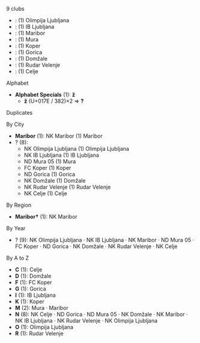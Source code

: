 9 clubs

-  : (1) Olimpija Ljubljana
-  : (1) IB Ljubljana
-  : (1) Maribor
-  : (1) Mura
-  : (1) Koper
-  : (1) Gorica
-  : (1) Domžale
-  : (1) Rudar Velenje
-  : (1) Celje




Alphabet

- **Alphabet Specials** (1):  **ž** 
  - **ž** (U+017E / 382)×2 ⇒ **?**




Duplicates





By City

- **Maribor** (1): NK Maribor  (1) Maribor
- ? (8): 
  - NK Olimpija Ljubljana  (1) Olimpija Ljubljana
  - NK IB Ljubljana  (1) IB Ljubljana
  - ND Mura 05  (1) Mura
  - FC Koper  (1) Koper
  - ND Gorica  (1) Gorica
  - NK Domžale  (1) Domžale
  - NK Rudar Velenje  (1) Rudar Velenje
  - NK Celje  (1) Celje




By Region

- **Maribor†** (1):   NK Maribor




By Year

- ? (9):   NK Olimpija Ljubljana · NK IB Ljubljana · NK Maribor · ND Mura 05 · FC Koper · ND Gorica · NK Domžale · NK Rudar Velenje · NK Celje






By A to Z

- **C** (1): Celje
- **D** (1): Domžale
- **F** (1): FC Koper
- **G** (1): Gorica
- **I** (1): IB Ljubljana
- **K** (1): Koper
- **M** (2): Mura · Maribor
- **N** (8): NK Celje · ND Gorica · ND Mura 05 · NK Domžale · NK Maribor · NK IB Ljubljana · NK Rudar Velenje · NK Olimpija Ljubljana
- **O** (1): Olimpija Ljubljana
- **R** (1): Rudar Velenje




